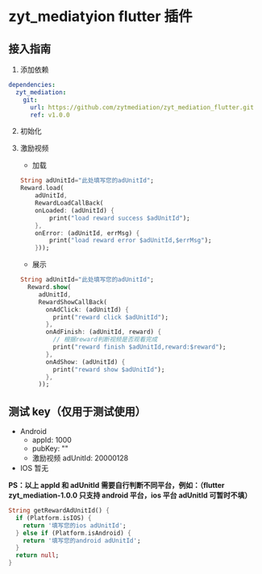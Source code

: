 # zyt_mediatyion flutter 插件

## 接入指南

1. 添加依赖

```yaml
dependencies:
  zyt_mediation:
    git:
      url: https://github.com/zytmediation/zyt_mediation_flutter.git
      ref: v1.0.0
```

2. 初始化

3. 激励视频

   - 加载

   ```dart
   String adUnitId="此处填写您的adUnitId";
   Reward.load(
       adUnitId,
       RewardLoadCallBack(
       onLoaded: (adUnitId) {
           print("load reward success $adUnitId");
       },
       onError: (adUnitId, errMsg) {
           print("load reward error $adUnitId,$errMsg");
       }));
   ```

   - 展示

   ```dart
   String adUnitId="此处填写您的adUnitId";
     Reward.show(
        adUnitId,
        RewardShowCallBack(
          onAdClick: (adUnitId) {
            print("reward click $adUnitId");
          },
          onAdFinish: (adUnitId, reward) {
            // 根据reward判断视频是否观看完成
            print("reward finish $adUnitId,reward:$reward");
          },
          onAdShow: (adUnitId) {
            print("reward show $adUnitId");
          },
        ));
   ```

## 测试 key（仅用于测试使用）

- Android
  - appId: 1000
  - pubKey: ""
  - 激励视频 adUnitId: 20000128
- IOS 暂无

**PS：以上 appId 和 adUnitId 需要自行判断不同平台，例如：（flutter zyt_mediation-1.0.0 只支持 android 平台，ios 平台 adUnitId 可暂时不填）**

```dart
String getRewardAdUnitId() {
  if (Platform.isIOS) {
    return '填写您的ios adUnitId';
  } else if (Platform.isAndroid) {
    return '填写您的android adUnitId';
  }
  return null;
}
```
